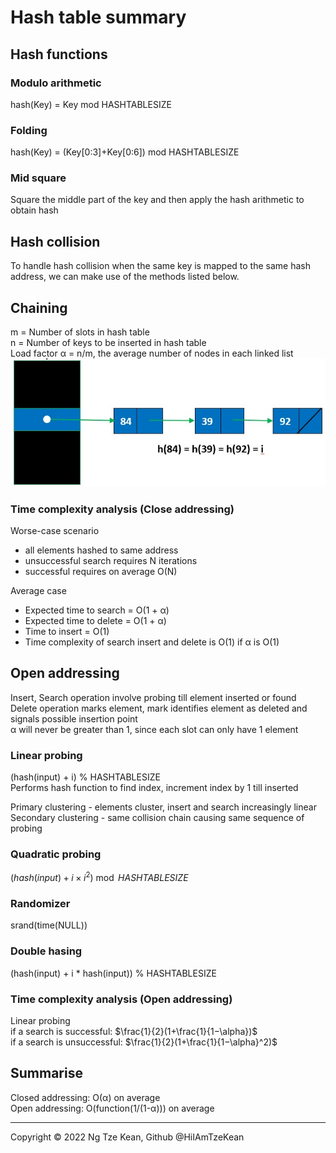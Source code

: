 # Hash table summary

## Hash functions

### Modulo arithmetic

hash(Key) = Key mod HASHTABLESIZE

### Folding

hash(Key) = (Key[0:3]+Key[0:6]) mod HASHTABLESIZE

### Mid square

Square the middle part of the key and then apply the hash arithmetic to obtain hash

## Hash collision

To handle hash collision when the same key is mapped to the same hash address, we can make use of the methods listed below.

## Chaining

m = Number of slots in hash table  
n = Number of keys to be inserted in hash table  
Load factor α = n/m, the average number of nodes in each linked list  
![Chaining](Chaining.jpg)  

### Time complexity analysis (Close addressing)

Worse-case scenario

- all elements hashed to same address
- unsuccessful search requires N iterations
- successful requires on average O(N)

Average case

- Expected time to search = O(1 + α)  
- Expected time to delete = O(1 + α)  
- Time to insert = O(1)  
- Time complexity of search insert and delete is O(1) if α is O(1)  

## Open addressing

Insert, Search operation involve probing till element inserted or found  
Delete operation marks element, mark identifies element as deleted and signals possible insertion point  
α will never be greater than 1, since each slot can only have 1 element

### Linear probing

(hash(input) + i) % HASHTABLESIZE  
Performs hash function to find index, increment index by 1 till inserted  

Primary clustering - elements cluster, insert and search increasingly linear  
Secondary clustering - same collision chain causing same sequence of probing  

### Quadratic probing

$(hash(input)+i \times i^2 ) \bmod HASHTABLESIZE$

### Randomizer

srand(time(NULL))  

### Double hasing

(hash(input) + i * hash(input)) % HASHTABLESIZE

### Time complexity analysis (Open addressing)

Linear probing  
if a search is successful: $\frac{1}{2}(1+\frac{1}{1−\alpha})$  
if a search is unsuccessful: $\frac{1}{2}(1+\frac{1}{1−\alpha}^2)$  

## Summarise

Closed addressing: O(α) on average  
Open addressing: O(function(1/(1-α))) on average

---

Copyright © 2022 Ng Tze Kean, Github @HiIAmTzeKean
